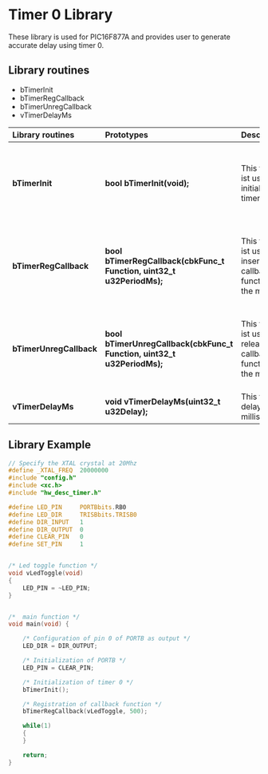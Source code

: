 Timer 0 Library 
==================
These library is used for PIC16F877A and provides user to generate accurate delay using timer 0.

## Library routines

- bTimerInit
- bTimerRegCallback
- bTimerUnregCallback
- vTimerDelayMs

|Library routines| Prototypes|Descriptions|Returns|
|:---            |:---      |:---       |:---  |
|**bTimerInit**     |**bool bTimerInit(void);**  |This function ist use to initialize timer 0. |***true*** : The timer has been correctly initialized; <BR> ***false*** : The timer is not initialized; |
|**bTimerRegCallback**   |**bool bTimerRegCallback(cbkFunc_t Function, uint32_t u32PeriodMs);**   |This function ist used to insert callback function in the memory.|***true*** : The function has been correctly registered; otherwise it will returns **false**   |
|**bTimerUnregCallback**   |**bool bTimerUnregCallback(cbkFunc_t Function, uint32_t u32PeriodMs);**   |This function ist used to release callback function in the memory.|***true*** : The function has been correctly unregistered; otherwise it will returns **false**   |
|**vTimerDelayMs**   |**void vTimerDelayMs(uint32_t u32Delay);**   |This function delay in millisecond .|***nothing***|

## Library Example

```c
// Specify the XTAL crystal at 20Mhz
#define _XTAL_FREQ  20000000 
#include "config.h"
#include <xc.h>
#include "hw_desc_timer.h"

#define LED_PIN     PORTBbits.RB0
#define LED_DIR     TRISBbits.TRISB0
#define DIR_INPUT   1
#define DIR_OUTPUT  0
#define CLEAR_PIN   0
#define SET_PIN     1


/* Led toggle function */
void vLedToggle(void)
{
    LED_PIN = ~LED_PIN;
}


/*  main function */
void main(void) {

    /* Configuration of pin 0 of PORTB as output */
    LED_DIR = DIR_OUTPUT;

    /* Initialization of PORTB */
    LED_PIN = CLEAR_PIN;

    /* Initialization of timer 0 */
    bTimerInit();

    /* Registration of callback function */
    bTimerRegCallback(vLedToggle, 500);

    while(1)
    {
    }

    return;
}
```
